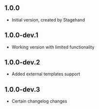 ## 1.0.0

- Initial version, created by Stagehand

## 1.0.0-dev.1

- Working version with limited functionality

## 1.0.0-dev.2

- Added external templates support

## 1.0.0-dev.3

- Certain changelog changes
